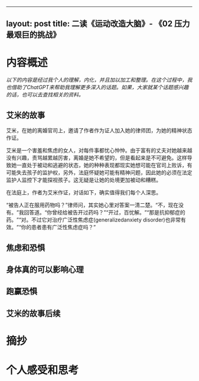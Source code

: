 


---
layout: post
title:  二读《运动改造大脑》- 《02 压力 最艰巨的挑战》
---

# 内容概述

*以下的内容是经过我个人的理解，内化，并且加以加工和整理。在这个过程中，我也借助了ChatGPT来帮助我理解更多深入的话题。如果，大家就某个话题感兴趣的话，也可以去查找相关的资料。*

## 艾米的故事

艾米，在她的离婚官司上，邀请了作者作为证人加入她的律师团，为她的精神状态作证。

艾米是一个害羞和焦虑的女人，对每件事都忧心忡忡。由于富有的丈夫对她越来越没有兴趣，责骂越累越厉害，离婚是她不希望的，但是看起来是不可避免。这样导致她一直处于被动和逃避的状态，她的种种表现都现实她想可能在官司上败诉，有可能失去孩子的监护权，另外，法庭怀疑她可能有精神问题，因此她的必须在法定监护人监控下才能探视孩子。这无疑是让她的处境更加被动和糟糕。

在法庭上，作者为艾米作证，对话如下，确实值得我们每个人深思。

“被告人正在服用药物吗？​”律师问，其实她心里对答案一清二楚。“不，现在没有。​”我回答道。“你曾经给被告开过药吗？​”“开过，百忧解。​”“那是抗抑郁症的药。​”“对。不过它对治疗广泛性焦虑症(generalizedanxiety disorder)也非常有效。​”“你的患者患有广泛性焦虑症吗？​”

## 焦虑和恐惧

## 身体真的可以影响心理

## 跑赢恐惧

## 艾米的故事后续


# 摘抄





# 个人感受和思考












<!--stackedit_data:
eyJoaXN0b3J5IjpbLTIwMDU5MzYwMDAsMTc3NTM2ODIxLDEwNj
c1MTM4ODQsNzM4MDc2NjA4LDE3NTY5MDUyODMsLTExNDc5ODI0
NzMsMTg3OTY1MDE2MSw3MDk5MzgxMl19
-->